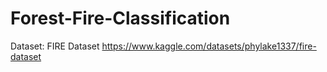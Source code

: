 # Forest-Fire-Classification

Dataset: FIRE Dataset
https://www.kaggle.com/datasets/phylake1337/fire-dataset
